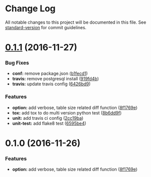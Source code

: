 # Change Log

All notable changes to this project will be documented in this file. See [standard-version](https://github.com/conventional-changelog/standard-version) for commit guidelines.

<a name="0.1.1"></a>
# [0.1.1](https://github.com/hanks/pg_diff/compare/v0.1.0...v0.1.1) (2016-11-27)


### Bug Fixes

* **conf:** remove package.json ([b1fecd1](https://github.com/hanks/pg_diff/commit/b1fecd1))
* **travis:** remove postgresql install ([919fd4b](https://github.com/hanks/pg_diff/commit/919fd4b))
* **travis:** update travis config ([6426bd9](https://github.com/hanks/pg_diff/commit/6426bd9))


### Features

* **option:** add verbose, table size related diff function ([8f1769e](https://github.com/hanks/pg_diff/commit/8f1769e))
* **tox:** add tox to do multi version python test ([8b6dd9f](https://github.com/hanks/pg_diff/commit/8b6dd9f))
* **unit:** add travis ci config ([2cc19ba](https://github.com/hanks/pg_diff/commit/2cc19ba))
* **unit-test:** add flake8 test ([6595be4](https://github.com/hanks/pg_diff/commit/6595be4))



<a name="0.1.0"></a>
# 0.1.0 (2016-11-26)


### Features

* **option:** add verbose, table size related diff function ([8f1769e](https://github.com/hanks/pg_diff/commit/8f1769e))
